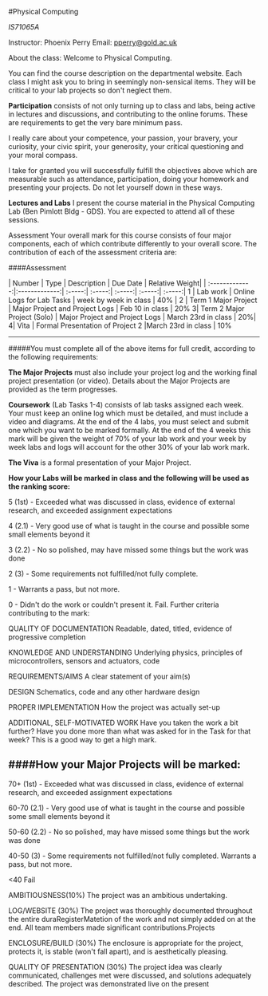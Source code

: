#Physical Computing 

*IS71065A*

Instructor: Phoenix Perry 
Email: pperry@gold.ac.uk 

About the class: 
Welcome to Physical Computing. 

You can find the course description on the departmental website. Each class I might ask you to bring in seemingly non-sensical items. They will be critical to your lab projects so don't neglect them. 

**Participation** consists of not only turning up to class and labs, being active in lectures and discussions, and contributing to the online forums. These are requirements to get the very bare minimum pass. 

I really care about your competence, your passion, your bravery, your curiosity, your civic spirit, your generosity, your critical questioning and your moral compass.

I take for granted you will successfully fulfill the objectives above which are measurable such as attendance, participation, doing your homework and presenting your projects. Do not let yourself down in these ways.


**Lectures and Labs**
I present the course material in the Physical Computing Lab (Ben Pimlott Bldg - GDS). You are expected to attend all of these sessions.

Assessment
Your overall mark for this course consists of four major components, each of which contribute differently to your overall score. The contribution of each of the assessment criteria are:


####Assessment  

| Number        | Type              | Description   | Due Date   | Relative Weight| 
| :-------------:|:-------------:| :-----:| :-----:| :-----:| :-----:| :-----:|
1    | Lab work | Online Logs for Lab Tasks | week by week in class | 40% | 
2     | Term 1 Major Project      |   Major Project and Project Logs	 | Feb 10 in class | 20%
3| Term 2 Major Project (Solo) | Major Project and Project Logs	      |   March 23rd in class | 20%| 
4|	Vita	| Formal Presentation of Project 2 |March 23rd in class |	10%

---

#####You must complete all of the above items for full credit, according to the following requirements:

**The Major Projects** must also include your project log and the working final project presentation (or video). Details about the Major Projects are provided as the term progresses.

**Coursework** (Lab Tasks 1-4) consists of lab tasks assigned each week. Your must keep an online log which must be detailed, and must include a video and diagrams. At the end of the 4 labs, you must select and submit one which you want to be marked formally. At the end of the 4 weeks this mark will be given the weight of 70% of your lab work and your week by week labs and logs will account for the other 30% of your lab work mark. 

**The Viva** is a formal presentation of your Major Project.

**How your Labs will be marked in class and the following will be used as the ranking score:** 

5 (1st) - Exceeded what was discussed in class, evidence of external research, and exceeded assignment expectations

4 (2.1) - Very good use of what is taught in the course and possible some small elements beyond it

3 (2.2) - No so polished, may have missed some things but the work was done

2 (3) - Some requirements not fulfilled/not fully complete. 

1 - Warrants a pass, but not more.

0 - Didn't do the work or couldn't present it. Fail.
Further criteria contributing to the mark:

QUALITY OF DOCUMENTATION
Readable, dated, titled, evidence of progressive completion

KNOWLEDGE AND UNDERSTANDING
Underlying physics, principles of microcontrollers, sensors and actuators, code

REQUIREMENTS/AIMS
A clear statement of your aim(s)

DESIGN
Schematics, code and any other hardware design

PROPER IMPLEMENTATION
How the project was actually set-up

ADDITIONAL, SELF-MOTIVATED WORK
Have you taken the work a bit further? Have you done more than what was asked for in the Task for that week? This is a good way to get a high mark.


####How your Major Projects will be marked:
---
70+ (1st) - Exceeded what was discussed in class, evidence of external research, and exceeded assignment expectations

60-70 (2.1) - Very good use of what is taught in the course and possible some small elements beyond it

50-60 (2.2) - No so polished, may have missed some things but the work was done

40-50 (3) - Some requirements not fulfilled/not fully completed. Warrants a pass, but not more.

<40 Fail

AMBITIOUSNESS(10%)
The project was an ambitious undertaking.

LOG/WEBSITE (30%)
The project was thoroughly documented throughout the entire duraRegisterMatetion of the work and not simply added on at the end. All team members made significant contributions.Projects

ENCLOSURE/BUILD (30%)
The enclosure is appropriate for the project, protects it, is stable (won't fall apart), and is aesthetically pleasing. 

QUALITY OF PRESENTATION (30%)
The project idea was clearly communicated, challenges met were discussed, and solutions adequately described. The project was demonstrated live on the present